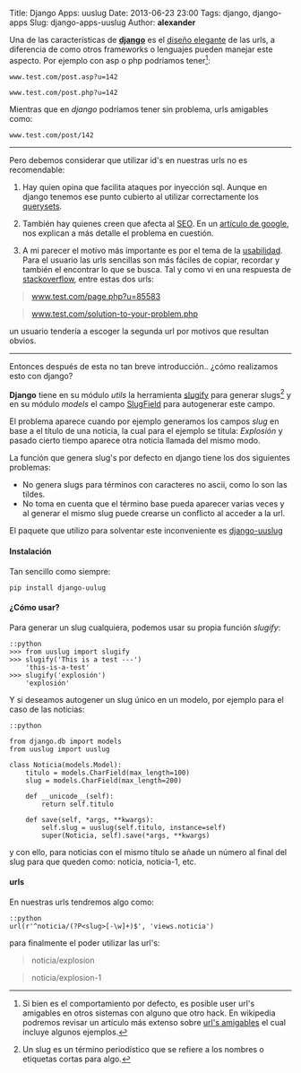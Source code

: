 Title: Django Apps: uuslug
Date: 2013-06-23 23:00
Tags: django, django-apps
Slug: django-apps-uuslug
Author: __alexander__

Una de las características de **[django][django]** es el [diseño elegante][design-your-urls] de las urls, a diferencia de como otros frameworks o lenguajes pueden manejar este aspecto. Por ejemplo con asp o php podríamos tener[^1]:

    www.test.com/post.asp?u=142

    www.test.com/post.php?u=142

Mientras que en *django* podríamos tener sin problema, urls amigables como:

    www.test.com/post/142

- - -

Pero debemos considerar que utilizar id's en nuestras urls no es recomendable:

1. Hay quien opina que facilita ataques por inyección sql. Aunque en django tenemos ese punto cubierto al utilizar correctamente los [querysets][django-sql-injection].

2. También hay quienes creen que afecta al [SEO][seo]. En un [artículo de google][dynamic-urls-vs-static-urls], nos explican a más detalle el problema en cuestión.

3. A mi parecer el motivo más importante es por el tema de la [usabilidad][usabilidad]. Para el usuario las urls sencillas son más fáciles de copiar, recordar y también el encontrar lo que se busca. Tal y como vi en una respuesta de [stackoverflow][stackoverflow], entre estas dos urls:

> www.test.com/page.php?u=85583

> www.test.com/solution-to-your-problem.php

un usuario tendería a escoger la segunda url por motivos que resultan obvios.

- - -

Entonces después de esta no tan breve introducción.. ¿cómo realizamos esto con django?

**Django** tiene en su módulo *utils* la herramienta [slugify][django-slugify] para generar slugs[^2] y en su módulo *models* el campo [SlugField][django-slugfield] para autogenerar este campo.

El problema aparece cuando por ejemplo generamos los campos *slug* en base a el título de una noticia, la cual para el ejemplo se titula: *Explosión* y pasado cierto tiempo aparece otra noticia llamada del mismo modo.

La función que genera slug's por defecto en django tiene los dos siguientes problemas:

- No genera slugs para términos con caracteres no ascii, como lo son las tildes.
- No toma en cuenta que el término base pueda aparecer varias veces y al generar el mismo slug puede crearse un conflicto al acceder a la url.

El paquete que utilizo para solventar este inconveniente es [django-uuslug][django-uuslug]

#### Instalación

Tan sencillo como siempre:

    pip install django-uulug

#### ¿Cómo usar?

Para generar un slug cualquiera, podemos usar su propia función *slugify*:

~~~~
::python
>>> from uuslug import slugify
>>> slugify('This is a test ---')
    'this-is-a-test'
>>> slugify('explosión')
    'explosión'
~~~~

Y si deseamos autogener un slug único en un modelo, por ejemplo para el caso de las noticias:

~~~~
::python

from django.db import models
from uuslug import uuslug

class Noticia(models.Model):
    titulo = models.CharField(max_length=100)
    slug = models.CharField(max_length=200)

    def __unicode__(self):
        return self.titulo

    def save(self, *args, **kwargs):
        self.slug = uuslug(self.titulo, instance=self)
        super(Noticia, self).save(*args, **kwargs)
~~~~

y con ello, para noticias con el mismo título se añade un número al final del slug para que queden como: noticia, noticia-1, etc.

#### urls

En nuestras urls tendremos algo como:

~~~~
::python
url(r'^noticia/(?P<slug>[-\w]+)$', 'views.noticia')
~~~~

para finalmente el poder utilizar las url's:

> noticia/explosion

> noticia/explosion-1

[^1]: Si bien es el comportamiento por defecto, es posible user url's amigables en otros sistemas con alguno que otro hack. En wikipedia podremos revisar un artículo más extenso sobre [url's amigables][clean-url] el cual incluye algunos ejemplos.
[^2]: Un slug es un término periodístico que se refiere a los nombres o etiquetas cortas para algo.


[django]: https://djangoproject.com
[design-your-urls]: https://docs.djangoproject.com/en/1.5/intro/overview/#design-your-urls
[django-sql-injection]: https://docs.djangoproject.com/en/1.5/topics/security/#sql-injection-protection
[seo]: https://en.wikipedia.org/wiki/Search_engine_optimization
[dynamic-urls-vs-static-urls]: http://googlewebmastercentral.blogspot.com/2008/09/dynamic-urls-vs-static-urls.html
[usabilidad]: http://es.wikipedia.org/wiki/Usabilidad
[stackoverflow]: http://stackoverflow.com/a/910741/1472750
[clean-url]: https://en.wikipedia.org/wiki/Clean_URL
[django-slugify]: https://docs.djangoproject.com/en/1.5/ref/utils/#django.utils.text.slugify
[django-slugfield]: https://docs.djangoproject.com/en/1.5/ref/models/fields/#slugfield
[django-uuslug]: https://github.com/un33k/django-uuslug